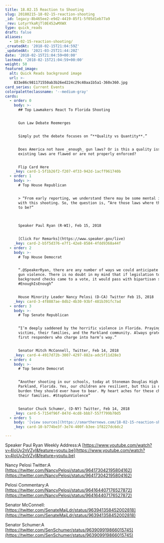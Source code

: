 ```yaml
---
title: 18.02.15 Reaction to Shooting
slug: 20180215-18-02-15-reaction-shooting
_id: legacy-8b465ee2-e9d2-4419-85f1-5f05d1eb77a9
_rev: LotyrYkaRjTl0E452wMXWX
type: quick_reads
draft: false
aliases:
  - 18-02-15-reaction-shooting/
_createdAt: '2018-02-15T21:04:59Z'
_updatedAt: '2021-03-25T21:44:20Z'
date: '2018-02-15T21:04:59+00:00'
lastmod: '2018-02-15T21:04:59+00:00'
weight: 50
featured_image:
  alt: Quick Reads background image
  url: >-
    833e86c981171550ab3b26ed224c29c40aa1b5a1-360x360.jpg
card_series: Current Events
colorpaletteclassname: '--medium-gray'
cards:
  - order: 0
    body: >-
      ## Top Lawmakers React To Florida Shooting


      Gun Law Debate Reemerges


      Simply put the debate focuses on “**Quality vs Quantity**.”


      Does America not have _enough_ gun laws? Or is this a quality issue –
      existing laws are flawed or are not properly enforced?


      Flip Card Here
    _key: card-1-5f1b26f2-f207-4f33-942d-1acff961740b
  - order: 1
    body: >-
      # Top House Republican


      > “From early reporting, we understand there may be some mental issues
      with this shooting. So, the question is, “Are those laws where they need
      to be?”  
        
        
        
      Speaker Paul Ryan (R-WI), Feb 15, 2018


      [Click For Remarks](https://www.speaker.gov/live)
    _key: card-2-b5f5d376-e7f1-42e8-8584-4fdd9368a44f
  - order: 2
    body: >-
      # Top House Democrat


      “.@SpeakerRyan, there are any number of ways we could anticipate & prevent
      gun violence. There is no doubt in my mind that if legislation to expand
      background checks came to a vote, it would pass with bipartisan support.
      #EnoughIsEnough”


      House Minority Leader Nancy Pelosi (D-CA) Twitter Feb 15, 2018
    _key: card-3-4f8887ae-8db2-4b30-93bf-481b391fc7ad
  - order: 3
    body: >-
      # Top Senate Republican


      “I’m deeply saddened by the horrific violence in Florida. Praying for the
      victims, their families, and the Parkland community. Always grateful for
      first responders who charge into harm’s way.”


      Senator Mitch McConnell, Twitter, Feb 14, 2018
    _key: card-4-4917d72b-3007-4297-882a-adc5f11d28e3
  - order: 4
    body: >-
      # Top Senate Democrat


      “Another shooting in our schools, today at Stoneman Douglas High School in
      Parkland, Florida. Yes, our children are resilient, but this is not a
      burden they should ever have to bear. My heart aches for these children &
      their families. #StopGunViolence”


      Senator Chuck Schumer, (D-NY) Twitter, Feb 14, 2018
    _key: card-5-7154f96f-847d-4cd8-bbb7-557f799b70d5
  - order: 5
    body: '[view sources](https://smarthernews.com/18-02-15-reaction-shooting/)'
    _key: card-10-b774be3f-3e74-400f-b3ee-1f8227dc6dc2

---
```

Speaker Paul Ryan Weekly Address:A [https://www.youtube.com/watch?v=4loUy2nVZyI&feature=youtu.be](https://www.youtube.com/watch?v=4loUy2nVZyI&feature=youtu.be)

Nancy Pelosi Twitter:A [https://twitter.com/NancyPelosi/status/964173042195804162](https://twitter.com/NancyPelosi/status/964173042195804162)

Pelosi Commentary:A [https://twitter.com/NancyPelosi/status/964164407176527872](https://twitter.com/NancyPelosi/status/964164407176527872)

Senator McConnell: [https://twitter.com/SenateMajLdr/status/963941358452002818](https://twitter.com/SenateMajLdr/status/963941358452002818)

Senator Schumer:A [https://twitter.com/SenSchumer/status/963909919866015745](https://twitter.com/SenSchumer/status/963909919866015745)